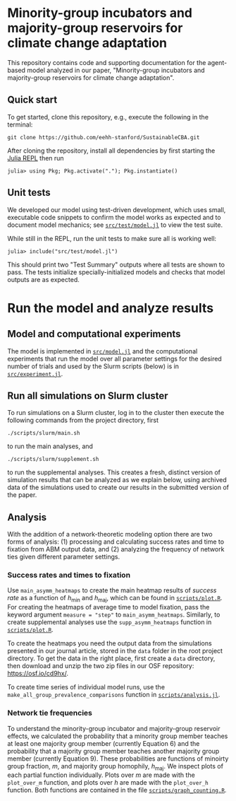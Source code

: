 # Minority-group incubators and majority-group reservoirs for climate change adaptation

This repository contains code and supporting documentation for the agent-based model analyzed in our paper, "Minority-group incubators and majority-group reservoirs for climate change adaptation".


## Quick start

To get started, clone this repository, e.g., execute the following in the
terminal: 

```
git clone https://github.com/eehh-stanford/SustainableCBA.git
```

After cloning the repository, install all dependencies by first starting the
[Julia REPL](https://docs.julialang.org/en/v1/stdlib/REPL/) then run

```
julia> using Pkg; Pkg.activate("."); Pkg.instantiate()
```

## Unit tests

We developed our model using test-driven development, which uses small, executable code snippets to confirm the model works as expected and to document model mechanics; see [`src/test/model.jl`](https://github.com/eehh-stanford/SustainableCBA/blob/main/src/test/model.jl) to view the test suite.

While still in the REPL, run the unit tests to make sure all is working well:

```
julia> include("src/test/model.jl")
```

This should print two "Test Summary" outputs where all tests are shown to pass.
The tests initialize specially-initialized models and checks that model outputs
are as expected. 

# Run the model and analyze results

## Model and computational experiments

The model is implemented in [`src/model.jl`](src/model.jl) and the computational experiments that run the model over all parameter settings for the desired number of trials and used by the Slurm scripts (below) is in [`src/experiment.jl`](src/experiment.jl).

## Run all simulations on Slurm cluster

To run simulations on a Slurm cluster, log in to the cluster then execute the following commands from the project directory, first
```
./scripts/slurm/main.sh
```
to run the main analyses, and
```
./scripts/slurm/supplement.sh
```
to run the supplemental analyses. This creates a fresh, distinct version of simulation results that can be analyzed as we explain below, using archived data of the simulations used to create our results in the submitted version of the paper.

## Analysis

With the addition of a network-theoretic modeling option there are two forms of
analysis: (1) processing and calculating success rates and time to fixation from
ABM output data, and (2) analyzing the frequency of network ties given different
parameter settings.

### Success rates and times to fixation

Use `main_asymm_heatmaps` to create the main heatmap results of _success rate_ as a function of $h_\mathrm{min}$ and $h_\mathrm{maj}$, which can be found in [`scripts/plot.R`](https://github.com/eehh-stanford/SustainableCBA/blob/main/scripts/plot.R#L72). For creating the heatmaps of average time to model fixation, pass the keyword argument `measure = "step"` to `main_asymm_heatmaps`. Similarly, to create supplemental analyses use the `supp_asymm_heatmaps` function in [`scripts/plot.R`](https://github.com/eehh-stanford/SustainableCBA/blob/main/scripts/plot.R#L15).

To create the heatmaps you need the output data from the simulations presented in our journal article, stored in the `data` folder in the root project directory. To get the data in the right place, first create a `data` directory, then download and unzip the two zip files in our OSF repository: https://osf.io/cd9hx/. 

To create time series of individual model runs, use the `make_all_group_prevalence_comparisons` function in [`scripts/analysis.jl`](https://github.com/eehh-stanford/SustainableCBA/blob/main/scripts/analysis.jl#L290).


### Network tie frequencies

To understand the minority-group incubator and majority-group reservoir effects,
we calculated the probability that a minority group member teaches
at least one majority group member (currently Equation 6) and the probability
that a majority group member teaches another majority group member (currently 
Equation 9). These probabilities are functions of minoirty group fraction, 
$m$, and majority group homophily, $h_{\mathrm{maj}}$. We inspect plots of
each partial function individually. Plots over $m$ are made with the
`plot_over_m` function, and plots over $h$ are made with the `plot_over_h`
function. Both functions are contained in the file 
[`scripts/graph_counting.R`](/scripts/graph_counting.R).
